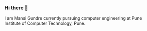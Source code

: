 ### Hi there 👋

I am Mansi Gundre currently pursuing computer engineering at
Pune Institute of Computer Technology, Pune.

